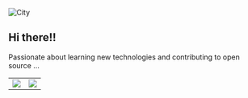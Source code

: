 ![City](https://i.giphy.com/media/v1.Y2lkPTc5MGI3NjExNmM2bWhhcm9iOW85Y2Fxb3BlMHExZ2dkcmRvajgwcDNocXVuOXdqYyZlcD12MV9pbnRlcm5hbF9naWZfYnlfaWQmY3Q9Zw/NKEt9elQ5cR68/giphy.gif)

##                        Hi there!!
                     
Passionate about learning new technologies and contributing to open source ...
<table>
  <tr>
    <td>
      <img src = " https://github-readme-streak-stats.herokuapp.com/?user=niylii&theme=dark" />
    </td>
    <td>
      <img src = "https://github-readme-stats.vercel.app/api/top-langs/?username=niylii&layout=compact&theme=dark" />
    </td>
  </tr>
</table>


